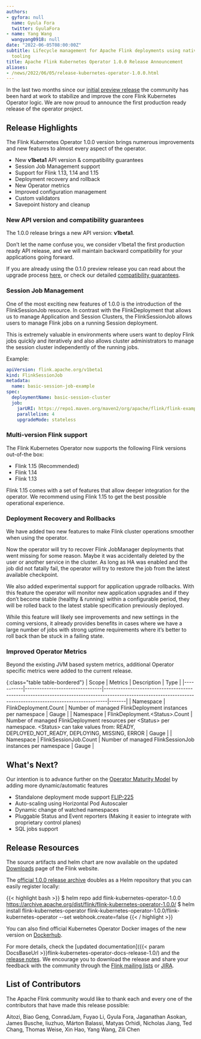 ```yaml
---
authors:
- gyfora: null
  name: Gyula Fora
  twitter: GyulaFora
- name: Yang Wang
  wangyang0918: null
date: "2022-06-05T08:00:00Z"
subtitle: Lifecycle management for Apache Flink deployments using native Kubernetes
  tooling
title: Apache Flink Kubernetes Operator 1.0.0 Release Announcement
aliases:
- /news/2022/06/05/release-kubernetes-operator-1.0.0.html
---
```


In the last two months since our [initial preview release](https://flink.apache.org/news/2022/04/03/release-kubernetes-operator-0.1.0.html) the community has been hard at work to stabilize and improve the core Flink Kubernetes Operator logic.
We are now proud to announce the first production ready release of the operator project.

## Release Highlights

The Flink Kubernetes Operator 1.0.0 version brings numerous improvements and new features to almost every aspect of the operator.

 * New **v1beta1** API version & compatibility guarantees
 * Session Job Management support
 * Support for Flink 1.13, 1.14 and 1.15
 * Deployment recovery and rollback
 * New Operator metrics
 * Improved configuration management
 * Custom validators
 * Savepoint history and cleanup

### New API version and compatibility guarantees

The 1.0.0 release brings a new API version: **v1beta1**.

Don’t let the name confuse you, we consider v1beta1 the first production ready API release, and we will maintain backward compatibility for your applications going forward.

If you are already using the 0.1.0 preview release you can read about the upgrade process [here](https://nightlies.apache.org/flink/flink-kubernetes-operator-docs-release-1.0/docs/operations/upgrade/#upgrading-from-v1alpha1---v1beta1), or check our detailed [compatibility guarantees](https://nightlies.apache.org/flink/flink-kubernetes-operator-docs-release-1.0/docs/operations/compatibility/).

### Session Job Management

One of the most exciting new features of 1.0.0 is the introduction of the FlinkSessionJob resource. In contrast with the FlinkDeployment that allows us to manage Application and Session Clusters, the FlinkSessionJob allows users to manage Flink jobs on a running Session deployment.

This is extremely valuable in environments where users want to deploy Flink jobs quickly and iteratively and also allows cluster administrators to manage the session cluster independently of the running jobs.

Example:

```yaml
apiVersion: flink.apache.org/v1beta1
kind: FlinkSessionJob
metadata:
  name: basic-session-job-example
spec:
  deploymentName: basic-session-cluster
  job:
    jarURI: https://repo1.maven.org/maven2/org/apache/flink/flink-examples-streaming_2.12/1.15.0/flink-examples-streaming_2.12-1.15.0-TopSpeedWindowing.jar
    parallelism: 4
    upgradeMode: stateless
```

### Multi-version Flink support

The Flink Kubernetes Operator now supports the following Flink versions out-of-the box:

 * Flink 1.15 (Recommended)
 * Flink 1.14
 * Flink 1.13

Flink 1.15 comes with a set of features that allow deeper integration for the operator. We recommend using Flink 1.15 to get the best possible operational experience.

### Deployment Recovery and Rollbacks

We have added two new features to make Flink cluster operations smoother when using the operator.

Now the operator will try to recover Flink JobManager deployments that went missing for some reason. Maybe it was accidentally deleted by the user or another service in the cluster. As long as HA was enabled and the job did not fatally fail, the operator will try to restore the job from the latest available checkpoint.

We also added experimental support for application upgrade rollbacks. With this feature the operator will monitor new application upgrades and if they don’t become stable (healthy & running) within a configurable period, they will be rolled back to the latest stable specification previously deployed.

While this feature will likely see improvements and new settings in the coming versions, it already provides benefits in cases where we have a large number of jobs with strong uptime requirements where it’s better to roll back than be stuck in a failing state.

### Improved Operator Metrics

Beyond the existing JVM based system metrics, additional Operator specific metrics were added to the current release.

{:class="table table-bordered"}
| Scope     | Metrics                        | Description                                                                                                                                                 | Type  |
|-----------|--------------------------------|-------------------------------------------------------------------------------------------------------------------------------------------------------------|-------|
| Namespace | FlinkDeployment.Count          | Number of managed FlinkDeployment instances per namespace                                                                                                   | Gauge |
| Namespace | FlinkDeployment.&lt;Status&gt;.Count | Number of managed FlinkDeployment resources per &lt;Status&gt; per namespace. &lt;Status&gt; can take values from: READY, DEPLOYED_NOT_READY, DEPLOYING, MISSING, ERROR | Gauge |
| Namespace | FlinkSessionJob.Count          | Number of managed FlinkSessionJob instances per namespace                                                                                                   | Gauge |

## What's Next?

Our intention is to advance further on the [Operator Maturity Model](https://operatorframework.io/operator-capabilities/) by adding more dynamic/automatic features

 * Standalone deployment mode support [FLIP-225](https://cwiki.apache.org/confluence/display/FLINK/FLIP-225%3A+Implement+standalone+mode+support+in+the+kubernetes+operator)
 * Auto-scaling using Horizontal Pod Autoscaler
 * Dynamic change of watched namespaces
 * Pluggable Status and Event reporters (Making it easier to integrate with proprietary control planes)
 * SQL jobs support

## Release Resources

The source artifacts and helm chart are now available on the updated [Downloads](https://flink.apache.org/downloads.html)
page of the Flink website.

The [official 1.0.0 release archive](https://archive.apache.org/dist/flink/flink-kubernetes-operator-1.0.0/) doubles as a Helm repository that you can easily register locally:

{{< highlight bash >}}
$ helm repo add flink-kubernetes-operator-1.0.0 https://archive.apache.org/dist/flink/flink-kubernetes-operator-1.0.0/
$ helm install flink-kubernetes-operator flink-kubernetes-operator-1.0.0/flink-kubernetes-operator --set webhook.create=false
{{< / highlight >}}

You can also find official Kubernetes Operator Docker images of the new version on [Dockerhub](https://hub.docker.com/r/apache/flink-kubernetes-operator).

For more details, check the [updated documentation]({{< param DocsBaseUrl >}}flink-kubernetes-operator-docs-release-1.0/) and the
[release notes](https://issues.apache.org/jira/secure/ReleaseNote.jspa?projectId=12315522&version=12351500).
We encourage you to download the release and share your feedback with the community through the [Flink mailing lists](https://flink.apache.org/community.html#mailing-lists)
or [JIRA](https://issues.apache.org/jira/issues/?jql=project%20%3D%20FLINK%20AND%20component%20%3D%20%22Kubernetes%20Operator%22).

## List of Contributors

The Apache Flink community would like to thank each and every one of the contributors that have made this release possible:

Aitozi, Biao Geng, ConradJam, Fuyao Li, Gyula Fora, Jaganathan Asokan, James Busche, liuzhuo, Márton Balassi, Matyas Orhidi, Nicholas Jiang, Ted Chang, Thomas Weise, Xin Hao, Yang Wang, Zili Chen
